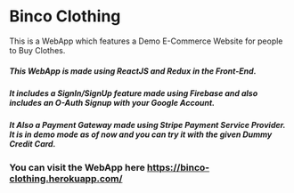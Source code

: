 # Binco Clothing

This is a WebApp which features a Demo E-Commerce Website for people to Buy Clothes.

##### This WebApp is made using ReactJS and Redux in the Front-End.

##### It includes a SignIn/SignUp feature made using Firebase and also includes an O-Auth Signup with your Google Account.

##### It Also a Payment Gateway made using Stripe Payment Service Provider. It is in demo mode as of now and you can try it with the given Dummy Credit Card.

### You can visit the WebApp here https://binco-clothing.herokuapp.com/
